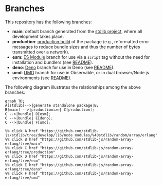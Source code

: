 <!--

@license Apache-2.0

Copyright (c) 2022 The Stdlib Authors.

Licensed under the Apache License, Version 2.0 (the "License");
you may not use this file except in compliance with the License.
You may obtain a copy of the License at

    http://www.apache.org/licenses/LICENSE-2.0

Unless required by applicable law or agreed to in writing, software
distributed under the License is distributed on an "AS IS" BASIS,
WITHOUT WARRANTIES OR CONDITIONS OF ANY KIND, either express or implied.
See the License for the specific language governing permissions and
limitations under the License.

-->

# Branches

This repository has the following branches:

-   **main**: default branch generated from the [stdlib project][stdlib-url], where all development takes place.
-   **production**: [production build][production-url] of the package (e.g., reformatted error messages to reduce bundle sizes and thus the number of bytes transmitted over a network).
-   **esm**: [ES Module][esm-url] branch for use via a `script` tag without the need for installation and bundlers (see [README][esm-readme]).
-   **deno**: [Deno][deno-url] branch for use in Deno (see [README][deno-readme]).
-   **umd**: [UMD][umd-url] branch for use in Observable, or in dual browser/Node.js environments (see [README][umd-readme]).

The following diagram illustrates the relationships among the above branches:

```mermaid
graph TD;
A[stdlib]-->|generate standalone package|B;
B[main] -->|productionize| C[production];
C -->|bundle| D[esm];
C -->|bundle| E[deno];
C -->|bundle| F[umd];

%% click A href "https://github.com/stdlib-js/stdlib/tree/develop/lib/node_modules/%40stdlib/random/array/erlang"
%% click B href "https://github.com/stdlib-js/random-array-erlang/tree/main"
%% click C href "https://github.com/stdlib-js/random-array-erlang/tree/production"
%% click D href "https://github.com/stdlib-js/random-array-erlang/tree/esm"
%% click E href "https://github.com/stdlib-js/random-array-erlang/tree/deno"
%% click F href "https://github.com/stdlib-js/random-array-erlang/tree/umd"
```

[stdlib-url]: https://github.com/stdlib-js/stdlib/tree/develop/lib/node_modules/%40stdlib/random/array/erlang
[production-url]: https://github.com/stdlib-js/random-array-erlang/tree/production
[deno-url]: https://github.com/stdlib-js/random-array-erlang/tree/deno
[deno-readme]: https://github.com/stdlib-js/random-array-erlang/blob/deno/README.md
[umd-url]: https://github.com/stdlib-js/random-array-erlang/tree/umd
[umd-readme]: https://github.com/stdlib-js/random-array-erlang/blob/umd/README.md
[esm-url]: https://github.com/stdlib-js/random-array-erlang/tree/esm
[esm-readme]: https://github.com/stdlib-js/random-array-erlang/blob/esm/README.md